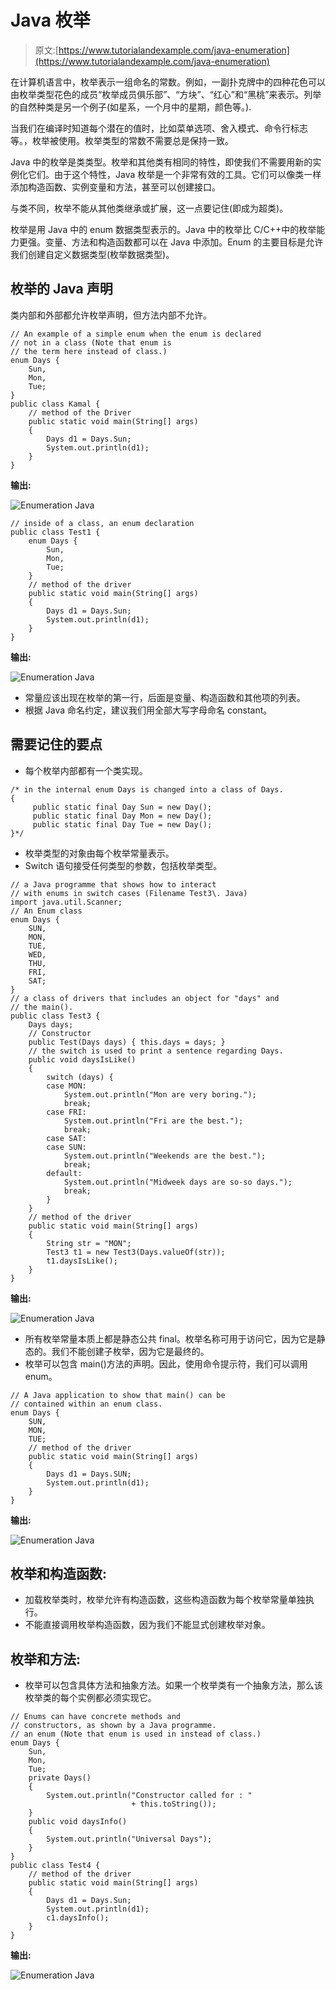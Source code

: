 # Java 枚举

> 原文:[https://www.tutorialandexample.com/java-enumeration](https://www.tutorialandexample.com/java-enumeration)

在计算机语言中，枚举表示一组命名的常数。例如，一副扑克牌中的四种花色可以由枚举类型花色的成员“枚举成员俱乐部”、“方块”、“红心”和“黑桃”来表示。列举的自然种类是另一个例子(如星系，一个月中的星期，颜色等。).

当我们在编译时知道每个潜在的值时，比如菜单选项、舍入模式、命令行标志等。，枚举被使用。枚举类型的常数不需要总是保持一致。

Java 中的枚举是类类型。枚举和其他类有相同的特性，即使我们不需要用新的实例化它们。由于这个特性，Java 枚举是一个非常有效的工具。它们可以像类一样添加构造函数、实例变量和方法，甚至可以创建接口。

与类不同，枚举不能从其他类继承或扩展，这一点要记住(即成为超类)。

枚举是用 Java 中的 enum 数据类型表示的。Java 中的枚举比 C/C++中的枚举能力更强。变量、方法和构造函数都可以在 Java 中添加。Enum 的主要目标是允许我们创建自定义数据类型(枚举数据类型)。

## 枚举的 Java 声明

类内部和外部都允许枚举声明，但方法内部不允许。

```
// An example of a simple enum when the enum is declared
// not in a class (Note that enum is
// the term here instead of class.)
enum Days {
	Sun,
	Mon,
	Tue;
}
public class Kamal {
	// method of the Driver
	public static void main(String[] args)
	{
		Days d1 = Days.Sun;
		System.out.println(d1);
	}
}
```

**输出:**

![Enumeration Java](../Images/94e7e27dabf2ae635add54c69248f32f.png)  

```
// inside of a class, an enum declaration
public class Test1 {
    enum Days {
        Sun,
        Mon,
        Tue;
    }
    // method of the driver
    public static void main(String[] args)
    {
        Days d1 = Days.Sun;
        System.out.println(d1);
    }
} 
```

**输出:**

![Enumeration Java](../Images/72df363ebe9972607104dce26786bf81.png)  

*   常量应该出现在枚举的第一行，后面是变量、构造函数和其他项的列表。
*   根据 Java 命名约定，建议我们用全部大写字母命名 constant。

## 需要记住的要点

*   每个枚举内部都有一个类实现。

```
/* in the internal enum Days is changed into a class of Days.
{
     public static final Day Sun = new Day();
     public static final Day Mon = new Day();
     public static final Day Tue = new Day();
}*/ 
```

*   枚举类型的对象由每个枚举常量表示。
*   Switch 语句接受任何类型的参数，包括枚举类型。

```
// a Java programme that shows how to interact 
// with enums in switch cases (Filename Test3\. Java)
import java.util.Scanner;
// An Enum class
enum Days {
    SUN,
    MON,
    TUE,
    WED,
    THU,
    FRI,
    SAT;
}
// a class of drivers that includes an object for "days" and
// the main().
public class Test3 {
    Days days;
    // Constructor
    public Test(Days days) { this.days = days; } 
    // the switch is used to print a sentence regarding Days.
    public void daysIsLike()
    {
        switch (days) {
        case MON:
            System.out.println("Mon are very boring.");
            break;
        case FRI:
            System.out.println("Fri are the best.");
            break;
        case SAT:
        case SUN:
            System.out.println("Weekends are the best.");
            break;
        default:
            System.out.println("Midweek days are so-so days.");
            break;
        }
    }
    // method of the driver
    public static void main(String[] args)
    {
        String str = "MON";
        Test3 t1 = new Test3(Days.valueOf(str));
        t1.daysIsLike();
    }
} 
```

**输出:**

![Enumeration Java](../Images/821d9c7c6ba98dfc3e47fb7b519a3434.png)  

*   所有枚举常量本质上都是静态公共 final。枚举名称可用于访问它，因为它是静态的。我们不能创建子枚举，因为它是最终的。
*   枚举可以包含 main()方法的声明。因此，使用命令提示符，我们可以调用 enum。

```
// A Java application to show that main() can be 
// contained within an enum class.
enum Days {
    SUN,
    MON,
    TUE;
    // method of the driver
    public static void main(String[] args)
    {
        Days d1 = Days.SUN;
        System.out.println(d1);
    }
} 
```

**输出:**

![Enumeration Java](../Images/2029483b63dad6414a55827d07d28e94.png)  

## 枚举和构造函数:

*   加载枚举类时，枚举允许有构造函数，这些构造函数为每个枚举常量单独执行。
*   不能直接调用枚举构造函数，因为我们不能显式创建枚举对象。

## 枚举和方法:

*   枚举可以包含具体方法和抽象方法。如果一个枚举类有一个抽象方法，那么该枚举类的每个实例都必须实现它。

```
// Enums can have concrete methods and 
// constructors, as shown by a Java programme. 
// an enum (Note that enum is used in instead of class.)
enum Days {
    Sun,
    Mon,
    Tue;
    private Days()
    {
        System.out.println("Constructor called for : "
                           + this.toString());
    }
    public void daysInfo()
    {
        System.out.println("Universal Days");
    }
}
public class Test4 {
    // method of the driver
    public static void main(String[] args)
    {
        Days d1 = Days.Sun;
        System.out.println(d1);
        c1.daysInfo();
    }
} 
```

**输出:**

![Enumeration Java](../Images/a584fadba2ff25c1a7029c906d8b3508.png)
